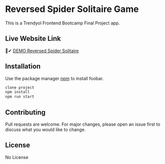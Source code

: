 # Reversed Spider Solitaire Game

This is a Trendyol Frontend Bootcamp Final Project app.

## Live Website Link
🔽✔
[DEMO Reversed Spider Solitaire](https://reversed-spidersolitaire-mcboz.herokuapp.com/)

## Installation

Use the package manager [npm](https://www.npmjs.com/) to install foobar.

```bash
clone project
npm install
npm run start
```

## Contributing
Pull requests are welcome. For major changes, please open an issue first to discuss what you would like to change.


## License
No License
